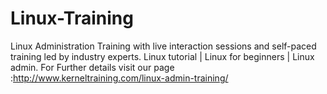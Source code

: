 # Linux-Training
Linux Administration Training with live interaction sessions and self-paced training led by industry experts. Linux tutorial | Linux for beginners | Linux admin.
For Further details visit our page :http://www.kerneltraining.com/linux-admin-training/ 
